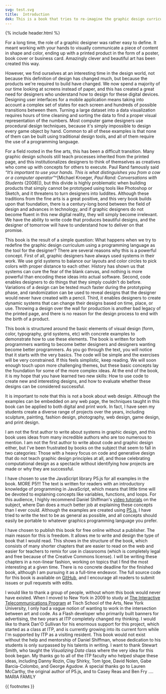 ```yaml
---
svg: test.svg
title:  Introduction
dek: This is a book that tries to re-imagine the graphic design curriculum by using a programming language as the tool for the designer.
---
```


{% include header.html %}

For a long time, the role of a graphic designer was rather easy to define. It meant working with your hands to visually communicate a piece of content in shape and color, ending up with a printed product in the form of a poster, book cover or business card. Amazingly clever and beautiful art has been created this way.

However, we find ourselves at an interesting time in the design world, not because this definition of design has changed much, but because the products we're required to build have changed. We now spend a majority of our time looking at screens instead of paper, and this has created a great need for designers who understand how to design for these digital devices. Designing user interfaces for a mobile application means taking into account a complex set of states for each screen and hundreds of possible transitions between them. Turning a large dataset into a data visualization requires hours of time cleaning and sorting the data to find a proper visual representation of the numbers. Most computer game designers use procedural design techniques, because it's simply impossible to design every game object by hand. Common to all of these examples is that none of them can be built using traditional design tools, and all of them require the use of a programming language.

For a field rooted in the fine arts, this has been a difficult transition. Many graphic design schools still teach processes inherited from the printed page, and this institutionalizes designers to think of themselves as creatives who come up with concepts for others to execute. Paul Rand famously said *&ldquo;It’s important to use your hands. This is what distinguishes you from a cow or a computer operator&rdquo;*^[Michael Kroeger, *Paul Rand: Conversations with Students* (2008)]), but this divide is highly problematic when building products that simply cannot be prototyped using tools like Photoshop or Sketch, and it threatens to turn designers into luddites. Although these traditions from the fine arts is a great positive, and this very book builds upon that foundation, there is a century-long bond between the field of design and advances in technology, and if graphic designers do not become fluent in this new digital reality, they will simply become irrelevant. We have the ability to write code that produces beautiful designs, and the designer of tomorrow will have to understand how to deliver on that promise.

This book is the result of a simple question: What happens when we try to redefine the graphic design curriculum using a programming language as the tool for the designer? There are several reasons why this is a powerful concept. First of all, graphic designers have always used systems in their work. We use grid systems to balance our layouts and color circles to pick colors with proper distance to each other. History has shown us that systems can cure the fear of the blank canvas, and nothing is more powerful than encoding these ideas into actual software. Second, code enables designers to do things that they simply couldn't do before. Variations of a design can be tested much faster during the prototyping phase, and randomization can be used to reveal designs that the designer would never have created with a pencil. Third, it enables designers to create dynamic systems that can change their designs based on time, place, or use. Throwing a design over the wall for production is another bad legacy of the printed page, and there is no reason for the design process to end with the birth of a product.

This book is structured around the basic elements of visual design (form, color, typography, grid systems, etc) with concrete examples to demonstrate how to use these elements. The book is written for both programmers wanting to become better designers and designers wanting become better programmers. As you go through the text, you will notice that it starts with the very basics. The code will be simple and the exercises will be very constrained. If this feels simplistic, keep reading. We will soon enough touch upon more challenging themes, but these basic concepts lay the foundation for some of the more complex ideas. At the end of the book, it is my hope that you have learned two new skills: How to use code to create new and interesting designs, and how to evaluate whether these designs can be considered successful.

It is important to note that this is not a book about web design. Although the examples can be embedded on any web page, the techniques taught in this book can be applied to both digital and print work. In fact, I have seen my students create a diverse range of projects over the years, including sculpture, painting, fashion design, photography, web design, game design, and print design.

I am not the first author to write about systems in graphic design, and this book uses ideas from many incredible authors who are too numerous to mention. I am not the first author to write about code and graphic design either, but I've been frustrated by books on the subject that seem to fall in two categories: Those with a heavy focus on code and generative design that do not teach graphic design principles at all, and those celebrating computational design as a spectacle without identifying how projects are made or why they are successful.

I have chosen to use the JavaScript library P5.js for all examples in the book. MORE P5!!! The text is written for readers with an introductory knowledge of programming in JavaScript, which means that little time will be devoted to explaining concepts like variables, functions, and loops. For this audience, I highly recommend Daniel Shiffman's [video tutorials](https://www.youtube.com/playlist?list=PLRqwX-V7Uu6Zy51Q-x9tMWIv9cueOFTFA) on the subject, where Dan does a much better job at explaining these concepts than I ever could. Although the examples are created using [P5.js](http://p5js.org), I have tried to write the text to be as general as possible, and all concepts should easily be portable to whatever graphics programming language you prefer.

I have chosen to publish this book for free online without a publisher. The main reason for this is freedom. It allows me to write and design the type of book that I would read. This shows in the structure of the book, which consists of many shorter chapters that are easier to read on the web and easier for teachers to remix for use in classrooms (which is completely legal and free because of the Creative Commons license). I will be writing these chapters in a non-linear fashion, working on topics that I find the most interesting at a given time. There is no concrete deadline for the finished book, although I am pursuing it as a full-time endeavor. The full source code for this book is available on [GitHub](https://github.com/runemadsen/programmingdesignsystems.com/tree/master/content), and I encourage all readers to submit issues or pull requests with edits.

I would like to thank a group of people, without whom this book would never have existed. When I moved to New York in 2009 to study at [The Interactive Telecommunications Program](https://tisch.nyu.edu/itp) at Tisch School of the Arts, New York University, I only had a vague notion of wanting to work in the intersection between art and code. As a Flash developer who primarily built banners for advertising, the two years at ITP completely changed my thinking. I would like to thank Dan'O Sullivan for his enormous support for this project, which started as a class at ITP, and is currently growing into its current form while I'm supported by ITP as a visiting resident. This book would not exist without the help and mentorship of Daniel Shiffman, whose dedication to his students is only surpassed by his talents in writing. I want to thank Stewart Smith, who taught the *Visualizing Data* class where the very idea for this book began. My thanks go to all of the ITP faculty who helped shape these ideas, including Danny Rozin, Clay Shirky, Tom Igoe, David Nolen, Gabe Barcia-Colombo, and George Agudow. A special thanks go to Lauren McCarthy, the original author of P5.js, and to Casey Reas and Ben Fry ....
MARIA
FAMILY

{{ footnotes }}
